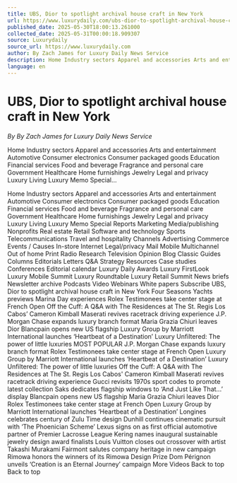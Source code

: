 ```yaml
---
title: UBS, Dior to spotlight archival house craft in New York
url: https://www.luxurydaily.com/ubs-dior-to-spotlight-archival-house-craft-in-new-york/
published_date: 2025-05-30T18:00:13.261000
collected_date: 2025-05-31T00:00:18.909307
source: Luxurydaily
source_url: https://www.luxurydaily.com
author: By Zach James for Luxury Daily News Service
description: Home Industry sectors Apparel and accessories Arts and entertainment Automotive Consumer electronics Consumer packaged goods Education Financial services Food and beverage Fragrance and personal care Government Healthcare Home furnishings Jewelry Legal and privacy Luxury Living Luxury Memo Special...
language: en
---
```


# UBS, Dior to spotlight archival house craft in New York

*By By Zach James for Luxury Daily News Service*

Home Industry sectors Apparel and accessories Arts and entertainment Automotive Consumer electronics Consumer packaged goods Education Financial services Food and beverage Fragrance and personal care Government Healthcare Home furnishings Jewelry Legal and privacy Luxury Living Luxury Memo Special...

Home Industry sectors Apparel and accessories Arts and entertainment Automotive Consumer electronics Consumer packaged goods Education Financial services Food and beverage Fragrance and personal care Government Healthcare Home furnishings Jewelry Legal and privacy Luxury Living Luxury Memo Special Reports Marketing Media/publishing Nonprofits Real estate Retail Software and technology Sports Telecommunications Travel and hospitality Channels Advertising Commerce Events / Causes In-store Internet Legal/privacy Mail Mobile Multichannel Out of home Print Radio Research Television Opinion Blog Classic Guides Columns Editorials Letters Q&amp;A Strategy Resources Case studies Conferences Editorial calendar Luxury Daily Awards Luxury FirstLook Luxury Mobile Summit Luxury Roundtable Luxury Retail Summit News briefs Newsletter archive Podcasts Video Webinars White papers Subscribe UBS, Dior to spotlight archival house craft in New York Four Seasons Yachts previews Marina Day experiences Rolex Testimonees take center stage at French Open Off the Cuff: A Q&amp;A with The Residences at The St. Regis Los Cabos’ Cameron Kimball Maserati revives racetrack driving experience J.P. Morgan Chase expands luxury branch format Maria Grazia Chiuri leaves Dior Blancpain opens new US flagship Luxury Group by Marriott International launches ‘Heartbeat of a Destination’ Luxury Unfiltered: The power of little luxuries MOST POPULAR J.P. Morgan Chase expands luxury branch format Rolex Testimonees take center stage at French Open Luxury Group by Marriott International launches ‘Heartbeat of a Destination’ Luxury Unfiltered: The power of little luxuries Off the Cuff: A Q&amp;A with The Residences at The St. Regis Los Cabos' Cameron Kimball Maserati revives racetrack driving experience Gucci revisits 1970s sport codes to promote latest collection Saks dedicates flagship windows to ‘And Just Like That...’ display Blancpain opens new US flagship Maria Grazia Chiuri leaves Dior Rolex Testimonees take center stage at French Open Luxury Group by Marriott International launches ‘Heartbeat of a Destination’ Longines celebrates century of Zulu Time design Dunhill continues cinematic pursuit with ‘The Phoenician Scheme’ Lexus signs on as first official automotive partner of Premier Lacrosse League Kering names inaugural sustainable jewelry design award finalists Louis Vuitton closes out crossover with artist Takashi Murakami Fairmont salutes company heritage in new campaign Rimowa honors the winners of its Rimowa Design Prize Dom Pérignon unveils ‘Creation is an Eternal Journey’ campaign More Videos Back to top Back to top